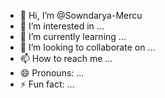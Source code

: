 - 👋 Hi, I’m @Sowndarya-Mercu
- 👀 I’m interested in ...
- 🌱 I’m currently learning ...
- 💞️ I’m looking to collaborate on ...
- 📫 How to reach me ...
- 😄 Pronouns: ...
- ⚡ Fun fact: ...

<!---
Sowndarya-Mercu/Sowndarya-Mercu is a ✨ special ✨ repository because its `README.md` (this file) appears on your GitHub profile.
You can click the Preview link to take a look at your changes.
--->
